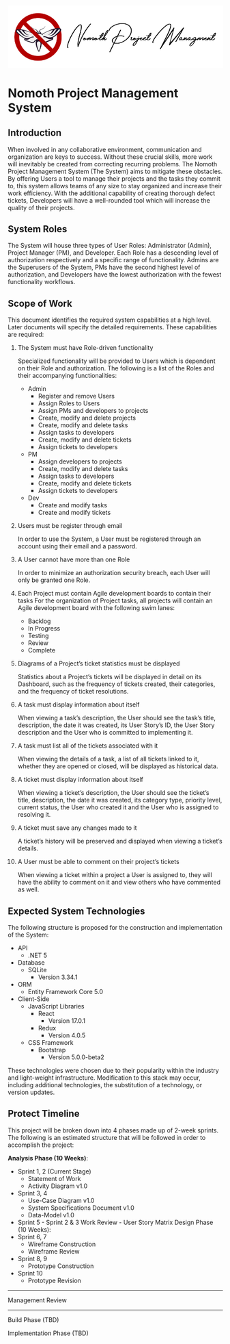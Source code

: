 ![](https://github.com/KeethSpindler/Nomoth/blob/master/assets/logo/Nomoth-Logo-Script.png?raw=true)

# Nomoth Project Management System

## Introduction

When involved in any collaborative environment, communication and organization are keys to success. Without these crucial skills, more work will inevitably be created from correcting recurring problems. The Nomoth Project Management System (The System) aims to mitigate these obstacles. By offering Users a tool to manage their projects and the tasks they commit to, this system allows teams of any size to stay organized and increase their work efficiency. With the additional capability of creating thorough defect tickets, Developers will have a well-rounded tool which will increase the quality of their projects.

## System Roles

The System will house three types of User Roles: Administrator (Admin), Project Manager (PM), and Developer. Each Role has a descending level of authorization respectively and a specific range of functionality. Admins are the Superusers of the System, PMs have the second highest level of authorization, and Developers have the lowest authorization with the fewest functionality workflows.

## Scope of Work

This document identifies the required system capabilities at a high level. Later documents will specify the detailed requirements. These capabilities are required:

1. The System must have Role-driven functionality

   Specialized functionality will be provided to Users which is dependent on their Role and authorization. The following is a list of the Roles and their accompanying functionalities:

   - Admin
     - Register and remove Users
     - Assign Roles to Users
     - Assign PMs and developers to projects
     - Create, modify and delete projects
     - Create, modify and delete tasks
     - Assign tasks to developers
     - Create, modify and delete tickets
     - Assign tickets to developers
   - PM
     - Assign developers to projects
     - Create, modify and delete tasks
     - Assign tasks to developers
     - Create, modify and delete tickets
     - Assign tickets to developers
   - Dev
     - Create and modify tasks
     - Create and modify tickets

2. Users must be register through email

   In order to use the System, a User must be registered through an account using their email and a password.

3. A User cannot have more than one Role

   In order to minimize an authorization security breach, each User will only be granted one Role.

4. Each Project must contain Agile development boards to contain their tasks
   For the organization of Project tasks, all projects will contain an Agile development board with the following swim lanes:
   - Backlog
   - In Progress
   - Testing
   - Review
   - Complete
5. Diagrams of a Project’s ticket statistics must be displayed

   Statistics about a Project’s tickets will be displayed in detail on its Dashboard, such as the frequency of tickets created, their categories, and the frequency of ticket resolutions.

6. A task must display information about itself

   When viewing a task’s description, the User should see the task’s title, description, the date it was created, its User Story’s ID, the User Story description and the User who is committed to implementing it.

7. A task must list all of the tickets associated with it

   When viewing the details of a task, a list of all tickets linked to it, whether they are opened or closed, will be displayed as historical data.

8. A ticket must display information about itself

   When viewing a ticket’s description, the User should see the ticket’s title, description, the date it was created, its category type, priority level, current status, the User who created it and the User who is assigned to resolving it.

9. A ticket must save any changes made to it

   A ticket’s history will be preserved and displayed when viewing a ticket’s details.

10. A User must be able to comment on their project’s tickets

    When viewing a ticket within a project a User is assigned to, they will have the ability to comment on it and view others who have commented as well.

## Expected System Technologies

The following structure is proposed for the construction and implementation of the System:

- API
  - .NET 5
- Database
  - SQLite
    - Version 3.34.1
- ORM
  - Entity Framework Core 5.0
- Client-Side
  - JavaScript Libraries
    - React
      - Version 17.0.1
    - Redux
      - Version 4.0.5
  - CSS Framework
    - Bootstrap
      - Version 5.0.0-beta2

These technologies were chosen due to their popularity within the industry and light-weight infrastructure. Modification to this stack may occur, including additional technologies, the substitution of a technology, or version updates.

## Protect Timeline

This project will be broken down into 4 phases made up of 2-week sprints. The following is an estimated structure that will be followed in order to accomplish the project:

**Analysis Phase (10 Weeks)**:

- Sprint 1, 2 (Current Stage)
  - Statement of Work
  - Activity Diagram v1.0
- Sprint 3, 4
  - Use-Case Diagram v1.0
  - System Specifications Document v1.0
  - Data-Model v1.0
- Sprint 5 - Sprint 2 & 3 Work Review - User Story Matrix
  Design Phase (10 Weeks):
- Sprint 6, 7
  - Wireframe Construction
  - Wireframe Review
- Sprint 8, 9
  - Prototype Construction
- Sprint 10
  - Prototype Revision

---

Management Review

---

Build Phase (TBD)

Implementation Phase (TBD)
